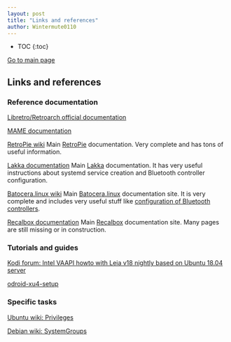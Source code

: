 ```yaml
---
layout: post
title: "Links and references"
author: Wintermute0110
---
```


- TOC
{:toc}

[Go to main page](../)

## Links and references

### Reference documentation

[Libretro/Retroarch official documentation](https://docs.libretro.com/)

[MAME documentation](https://docs.mamedev.org/)

[RetroPie wiki](https://retropie.org.uk/docs/) Main [RetroPie](https://retropie.org.uk/) documentation. Very complete and has tons of useful information.

[Lakka documentation](http://www.lakka.tv/doc/Home/) Main [Lakka](http://www.lakka.tv) documentation. It has very useful instructions about systemd service creation and Bluetooth controller configuration.

[Batocera.linux wiki](https://wiki.batocera.org/) Main [Batocera.linux](https://batocera.org/) documentation site. It is very complete and includes very useful stuff like [configuration of Bluetooth controllers](https://wiki.batocera.org/bluetooth_controllers_-_manual_setup).

[Recalbox documentation](https://recalbox.gitbook.io/documentation/) Main [Recalbox](https://www.recalbox.com/) documentation site. Many pages are still missing or in construction.

### Tutorials and guides

[Kodi forum: Intel VAAPI howto with Leia v18 nightly based on Ubuntu 18.04 server](https://forum.kodi.tv/showthread.php?tid=231955)

[odroid-xu4-setup](https://github.com/yimyom/odroid-xu4-setup)

### Specific tasks

[Ubuntu wiki: Privileges](https://wiki.ubuntu.com/Security/Privileges)

[Debian wiki: SystemGroups](https://wiki.debian.org/SystemGroups)

